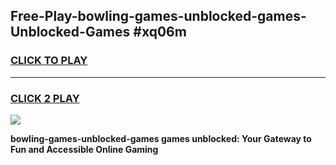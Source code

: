 
## Free-Play-bowling-games-unblocked-games-Unblocked-Games #xq06m
<h3>
<a href="https://news.freeplayer.one?title=bowling-games-unblocked-games&ref=8M">CLICK TO PLAY</a></h3>
<hr>

<h3>
<a href="https://news.freeplayer.one?title=bowling-games-unblocked-games&ref=8M">CLICK 2 PLAY</a>
  
</h3>

<a href="https://news.freeplayer.one?title=bowling-games-unblocked-games&ref=8M"><img src="https://clearcache.store/games.png"></a>


**bowling-games-unblocked-games games unblocked: Your Gateway to Fun and Accessible Online Gaming**
